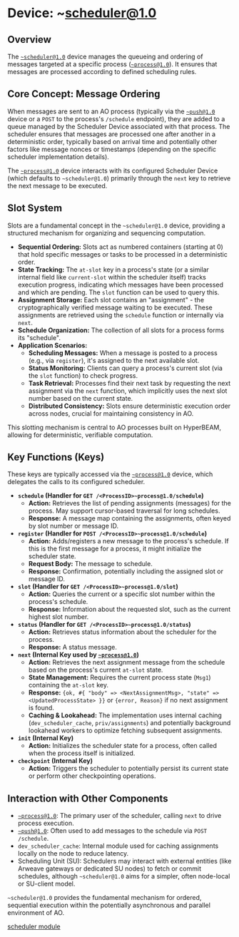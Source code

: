 # Device: ~scheduler@1.0

## Overview

The [`~scheduler@1.0`](../resources/source-code/dev_scheduler.md) device manages the queueing and ordering of messages targeted at a specific process ([`~process@1.0`](../resources/source-code/dev_process.md)). It ensures that messages are processed according to defined scheduling rules.

## Core Concept: Message Ordering

When messages are sent to an AO process (typically via the [`~push@1.0`](../resources/source-code/dev_push.md) device or a `POST` to the process's `/schedule` endpoint), they are added to a queue managed by the Scheduler Device associated with that process. The scheduler ensures that messages are processed one after another in a deterministic order, typically based on arrival time and potentially other factors like message nonces or timestamps (depending on the specific scheduler implementation details).

The [`~process@1.0`](../resources/source-code/dev_process.md) device interacts with its configured Scheduler Device (which defaults to `~scheduler@1.0`) primarily through the `next` key to retrieve the next message to be executed.

## Slot System

Slots are a fundamental concept in the `~scheduler@1.0` device, providing a structured mechanism for organizing and sequencing computation.

*   **Sequential Ordering:** Slots act as numbered containers (starting at 0) that hold specific messages or tasks to be processed in a deterministic order.
*   **State Tracking:** The `at-slot` key in a process's state (or a similar internal field like `current-slot` within the scheduler itself) tracks execution progress, indicating which messages have been processed and which are pending. The `slot` function can be used to query this.
*   **Assignment Storage:** Each slot contains an "assignment" - the cryptographically verified message waiting to be executed. These assignments are retrieved using the `schedule` function or internally via `next`.
*   **Schedule Organization:** The collection of all slots for a process forms its "schedule".
*   **Application Scenarios:**
    * **Scheduling Messages:** When a message is posted to a process (e.g., via `register`), it's assigned to the next available slot.
    * **Status Monitoring:** Clients can query a process's current slot (via the `slot` function) to check progress.
    * **Task Retrieval:** Processes find their next task by requesting the next assignment via the `next` function, which implicitly uses the next slot number based on the current state.
    * **Distributed Consistency:** Slots ensure deterministic execution order across nodes, crucial for maintaining consistency in AO.

This slotting mechanism is central to AO processes built on HyperBEAM, allowing for deterministic, verifiable computation.

## Key Functions (Keys)

These keys are typically accessed via the [`~process@1.0`](../resources/source-code/dev_process.md) device, which delegates the calls to its configured scheduler.

*   **`schedule` (Handler for `GET /<ProcessID>~process@1.0/schedule`)**
    *   **Action:** Retrieves the list of pending assignments (messages) for the process. May support cursor-based traversal for long schedules.
    *   **Response:** A message map containing the assignments, often keyed by slot number or message ID.
*   **`register` (Handler for `POST /<ProcessID>~process@1.0/schedule`)**
    *   **Action:** Adds/registers a new message to the process's schedule. If this is the first message for a process, it might initialize the scheduler state.
    *   **Request Body:** The message to schedule.
    *   **Response:** Confirmation, potentially including the assigned slot or message ID.
*   **`slot` (Handler for `GET /<ProcessID>~process@1.0/slot`)**
    *   **Action:** Queries the current or a specific slot number within the process's schedule.
    *   **Response:** Information about the requested slot, such as the current highest slot number.
*   **`status` (Handler for `GET /<ProcessID>~process@1.0/status`)**
    *   **Action:** Retrieves status information about the scheduler for the process.
    *   **Response:** A status message.
*   **`next` (Internal Key used by [`~process@1.0`](../resources/source-code/dev_process.md))**
    *   **Action:** Retrieves the next assignment message from the schedule based on the process's current `at-slot` state.
    *   **State Management:** Requires the current process state (`Msg1`) containing the `at-slot` key.
    *   **Response:** `{ok, #{ "body" => <NextAssignmentMsg>, "state" => <UpdatedProcessState> }}` or `{error, Reason}` if no next assignment is found.
    *   **Caching & Lookahead:** The implementation uses internal caching (`dev_scheduler_cache`, `priv/assignments`) and potentially background lookahead workers to optimize fetching subsequent assignments.
*   **`init` (Internal Key)**
    *   **Action:** Initializes the scheduler state for a process, often called when the process itself is initialized.
*   **`checkpoint` (Internal Key)**
    *   **Action:** Triggers the scheduler to potentially persist its current state or perform other checkpointing operations.

## Interaction with Other Components

*   [`~process@1.0`](../resources/source-code/dev_process.md): The primary user of the scheduler, calling `next` to drive process execution.
*   [`~push@1.0`](../resources/source-code/dev_push.md): Often used to add messages to the schedule via `POST /schedule`.
*   `dev_scheduler_cache`: Internal module used for caching assignments locally on the node to reduce latency.
*   Scheduling Unit (SU): Schedulers may interact with external entities (like Arweave gateways or dedicated SU nodes) to fetch or commit schedules, although `~scheduler@1.0` aims for a simpler, often node-local or SU-client model.

`~scheduler@1.0` provides the fundamental mechanism for ordered, sequential execution within the potentially asynchronous and parallel environment of AO.

[scheduler module](../resources/source-code/dev_scheduler.md)
